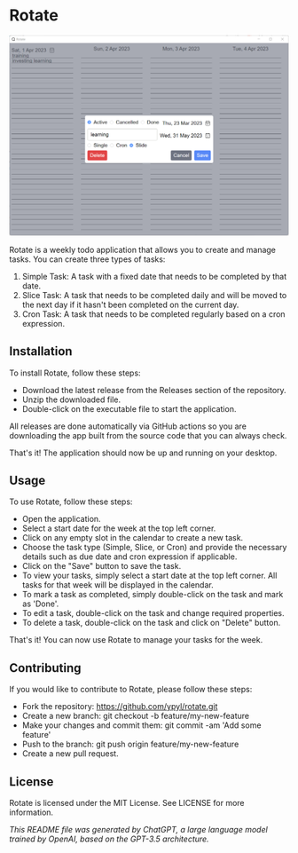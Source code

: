 # Rotate

![img](./6uYcsaJqui.png)

Rotate is a weekly todo application that allows you to create and manage tasks. You can create three types of tasks:

1. Simple Task: A task with a fixed date that needs to be completed by that date.
2. Slice Task: A task that needs to be completed daily and will be moved to the next day if it hasn't been completed on the current day.
3. Cron Task: A task that needs to be completed regularly based on a cron expression.

## Installation

To install Rotate, follow these steps:

- Download the latest release from the Releases section of the repository.
- Unzip the downloaded file.
- Double-click on the executable file to start the application.

All releases are done automatically via GitHub actions so you are downloading the app built from the source code that you can always check.

That's it! The application should now be up and running on your desktop.

## Usage

To use Rotate, follow these steps:

- Open the application.
- Select a start date for the week at the top left corner.
- Click on any empty slot in the calendar to create a new task.
- Choose the task type (Simple, Slice, or Cron) and provide the necessary details such as due date and cron expression if applicable.
- Click on the "Save" button to save the task.
- To view your tasks, simply select a start date at the top left corner. All tasks for that week will be displayed in the calendar.
- To mark a task as completed, simply double-click on the task and mark as 'Done'.
- To edit a task, double-click on the task and change required properties.
- To delete a task, double-click on the task and click on "Delete" button.

That's it! You can now use Rotate to manage your tasks for the week.

## Contributing

If you would like to contribute to Rotate, please follow these steps:

- Fork the repository: https://github.com/ypyl/rotate.git
- Create a new branch: git checkout -b feature/my-new-feature
- Make your changes and commit them: git commit -am 'Add some feature'
- Push to the branch: git push origin feature/my-new-feature
- Create a new pull request.

## License

Rotate is licensed under the MIT License. See LICENSE for more information.

*This README file was generated by ChatGPT, a large language model trained by OpenAI, based on the GPT-3.5 architecture.*
